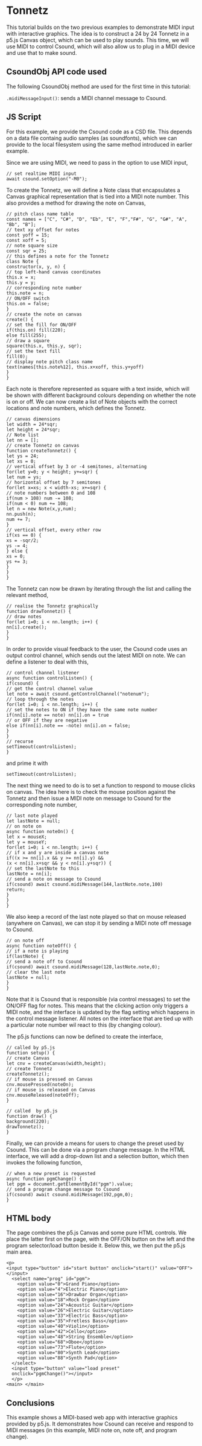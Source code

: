 Tonnetz
===

This tutorial builds on the two previous examples to demonstrate
MIDI input with interactive graphics. The idea is to construct a 24
by 24 Tonnetz in a p5.js Canvas object, which can be used to play sounds.
This time, we will use MIDI to control Csound, which will also allow
us to plug in a MIDI device and use that to make sound.

CsoundObj API code used
-----------

The following  CsoundObj method are used for the first time in this tutorial:

`.midiMessageInput()`: sends a MIDI channel message to Csound.


JS Script
---

For this example, we provide the Csound code as a CSD file.
This depends on a data file containg audio samples (as
soundfonts), which we can provide to the local filesystem
using the same method introduced in earlier example.

Since we are using MIDI, we need to pass in the option to use
MIDI input,

```
// set realtime MIDI input
await csound.setOption("-M0");
```

To create the Tonnetz, we will define a Note class that
encapsulates a Canvas graphical representation that is tied
into a MIDI note number. This also provides a method for
drawing the note on Canvas,

```
// pitch class name table
const names = ["C", "C#", "D", "Eb", "E", "F","F#", "G", "G#", "A", "Bb", "B"];
// text xy offset for notes
const yoff = 15;
const xoff = 5;
// note square size
const sqr = 25;
// this defines a note for the Tonnetz
class Note {
constructor(x, y, n) {
// top left-hand canvas coordinates
this.x = x;
this.y = y;
// corresponding note number
this.note = n;
// ON/OFF switch 
this.on = false;
}
// create the note on canvas
create() {
// set the fill for ON/OFF
if(this.on) fill(220);
else fill(255);
// draw a square
square(this.x, this.y, sqr);
// set the text fill
fill(0);
// display note pitch class name
text(names[this.note%12], this.x+xoff, this.y+yoff)
}
}
```

Each note is therefore represented as square with a text inside,
which will be shown with different background colours depending
on whether the note is on or off. We can now create a list of Note
objects with the correct locations and note numbers, which
defines the Tonnetz.

```
// canvas dimensions
let width = 24*sqr;
let height = 24*sqr;
// Note list
let nn = [];
// create Tonnetz on canvas
function createTonnetz() {
let ys = 24;
let xs = 0;
// vertical offset by 3 or -4 semitones, alternating
for(let y=0; y < height; y+=sqr) {
let num = ys;
// horizontal offset by 7 semitones
for(let x=xs; x < width-xs; x+=sqr) {
// note numbers between 0 and 108
if(num > 108) num -= 108;
if(num < 0) num += 108;
let n = new Note(x,y,num);
nn.push(n);
num += 7;
}
// vertical offset, every other row
if(xs == 0) {
xs = -sqr/2;
ys -= 4; 
} else {
xs = 0;
ys += 3;
}  
}
}
```

The Tonnetz can now be drawn by iterating through the list
and calling the relevant method,

```
// realise the Tonnetz graphically
function drawTonnetz() {
// draw notes
for(let i=0; i < nn.length; i++) {
nn[i].create();
}
}
```

In order to provide visual feedback to the user, the Csound
code uses an output control channel, which sends out the latest MIDI
on note. We can define a listener to deal with this,

```
// control channel listener
async function controlListen() {
if(csound) {
// get the control channel value 
let note = await csound.getControlChannel("notenum");
// loop through the notes
for(let i=0; i < nn.length; i++) {
// set the notes to ON if they have the same note number
if(nn[i].note == note) nn[i].on = true
// or OFF if they are negative
else if(nn[i].note == -note) nn[i].on = false;
}
}
// recurse
setTimeout(controlListen);
}
```

and prime it with

```
setTimeout(controlListen);
```

The next thing we need to do is to set a function to respond to mouse
clicks on canvas. The idea here is to check the mouse position against
the Tonnetz and then issue a MIDI note on message to Csound for the
corresponding note number,

```
// last note played
let lastNote = null;
// on note on
async function noteOn() {
let x = mouseX;
let y = mouseY;
for(let i=0; i < nn.length; i++) {
// if x and y are inside a canvas note
if((x >= nn[i].x && y >= nn[i].y) &&
(x < nn[i].x+sqr && y < nn[i].y+sqr)) {
// set the lastNote to this
lastNote = nn[i];
// send a note on message to Csound
if(csound) await csound.midiMessage(144,lastNote.note,100)
return;
} 
}
}
```

We also keep a record of the last note played so that on mouse
released (anywhere on Canvas), we can stop it by sending a MIDI note off
message to Csound.

```
// on note off
async function noteOff() {
// if a note is playing
if(lastNote) {
// send a note off to Csound
if(csound) await csound.midiMessage(128,lastNote.note,0);
// clear the last note
lastNote = null;
}
}
```

Note that it is Csound that is responsible (via control messages) to
set the ON/OFF flag for notes. This means that the clicking action
only triggers a MIDI note, and the interface is updated by the flag
setting which happens in the control message listener. All notes on
the interface that are tied up with a particular note number wil react
to this (by changing colour).

The p5.js functions can now be defined to create the interface,

```
// called by p5.js
function setup() {
// create Canvas
let cnv = createCanvas(width,height);
// create Tonnetz
createTonnetz();
// if mouse is pressed on Canvas
cnv.mousePressed(noteOn);
// if mouse is released on Canvas
cnv.mouseReleased(noteOff); 
}

// called  by p5.js
function draw() {
background(220);
drawTonnetz();
}
```

Finally, we can provide a means for users to change the preset
used by Csound. This can be done via a program change message.
In the HTML interface, we will add a drop-down list and a selection
button, which then invokes the following function,

```
// when a new preset is requested
async function pgmChange() {
let pgm = document.getElementById("pgm").value;
// send a program change message to Csound
if(csound) await csound.midiMessage(192,pgm,0);
}
```

HTML body
-----

The page combines the p5.js Canvas and some pure HTML controls. We
place the latter first on the page, with the OFF/ON button on the left
and the program selector/load button beside it. Below this, we then
put the p5.js main area.

```
<p>
<input type="button" id="start button" onclick="start()" value="OFF">
</input>
  <select name="prog" id="pgm">
    <option value="0">Grand Piano</option>
    <option value="4">Electric Piano</option> 
    <option value="16">Drawbar Organ</option>
    <option value="18">Rock Organ</option>      
    <option value="24">Acoustic Guitar</option>
    <option value="26">Electric Guitar</option>
    <option value="33">Electric Bass</option>  
    <option value="35">Fretless Bass</option>
    <option value="40">Violin</option>
    <option value="42">Cello</option>
    <option value="48">String Ensemble</option>
    <option value="68">Oboe</option>  
    <option value="73">Flute</option>
    <option value="80">Synth Lead</option>
    <option value="88">Synth Pad</option>    
  </select>
  <input type="button" value="load preset"
  onclick="pgmChange()"></input>
  </p>
<main> </main>
```

Conclusions
---

This example shows a MIDI-based web app with interactive graphics
provided by p5.js. It demonstrates how Csound can receive and respond
to MIDI messages (in this example, MIDI note on, note off, and program
change).

